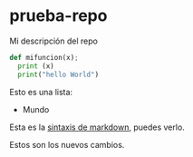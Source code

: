 # prueba-repo
Mi descripción del repo

```python
def mifuncion(x);
  print (x)
  print("hello World")
```
Esto es una lista:
- Mundo

Esta es la [sintaxis de markdown](https://es.wikipedia.org/wiki/Markdown), puedes verlo.

Estos son los nuevos cambios.
